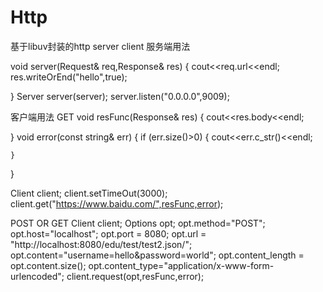 # Http
基于libuv封装的http server client
服务端用法

void server(Request& req,Response& res)
{
	cout<<req.url<<endl;
	res.writeOrEnd("hello",true);

}
Server server(server);
server.listen("0.0.0.0",9009);

客户端用法
GET
void resFunc(Response& res)
{
	cout<<res.body<<endl;
	

}
void error(const string& err)
{
	if (err.size()>0)
	{
		cout<<err.c_str()<<endl;
	
	}
}

Client client;
client.setTimeOut(3000);
client.get("https://www.baidu.com/",resFunc,error);

POST  OR GET
Client client;
Options opt;
opt.method="POST";
opt.host="localhost";
opt.port = 8080;
opt.url = "http://localhost:8080/edu/test/test2.json/";
opt.content="username=hello&password=world";
opt.content_length = opt.content.size();
opt.content_type="application/x-www-form-urlencoded";
client.request(opt,resFunc,error);


